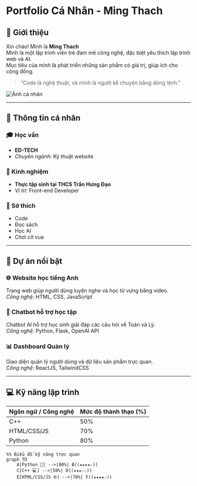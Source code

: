 # Portfolio Cá Nhân - Ming Thach

## 👋 Giới thiệu

Xin chào! Mình là **Ming Thach**  
Mình là một lập trình viên trẻ đam mê công nghệ, đặc biệt yêu thích lập trình web và AI.  
Mục tiêu của mình là phát triển những sản phẩm có giá trị, giúp ích cho cộng đồng.

> “Code là nghệ thuật, và mình là người kể chuyện bằng dòng lệnh.”

![Ảnh cá nhân](ming.jpg)

---

## 🧠 Thông tin cá nhân

### 🎓 Học vấn
- **ED-TECH**
- *Chuyên ngành:* Kỹ thuật website

### 💼 Kinh nghiệm
- **Thực tập sinh tại THCS Trần Hưng Đạo**
- *Vị trí:* Front-end Developer

### 🎯 Sở thích
- Code  
- Đọc sách  
- Học AI  
- Chơi cờ vua  

---

## 🚀 Dự án nổi bật

### 🌐 Website học tiếng Anh
Trang web giúp người dùng luyện nghe và học từ vựng bằng video.  
*Công nghệ:* HTML, CSS, JavaScript

### 🤖 Chatbot hỗ trợ học tập
Chatbot AI hỗ trợ học sinh giải đáp các câu hỏi về Toán và Lý.  
*Công nghệ:* Python, Flask, OpenAI API

### 📊 Dashboard Quản lý
Giao diện quản lý người dùng và dữ liệu sản phẩm trực quan.  
*Công nghệ:* ReactJS, TailwindCSS

---

## 💻 Kỹ năng lập trình

| Ngôn ngữ / Công nghệ | Mức độ thành thạo (%) |
|----------------------|----------------------|
| C++                  | 50% |
| HTML/CSS/JS          | 70% |
| Python               | 80% |

```mermaid
%% Biểu đồ kỹ năng trực quan
graph TD
    A[Python 🐍] -->|80%| B((★★★★☆))
    C[C++ 💻] -->|50%| D((★★★☆☆))
    E[HTML/CSS/JS 🌐] -->|70%| F((★★★★☆))
